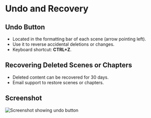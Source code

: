# Undo and Recovery

## Undo Button
- Located in the formatting bar of each scene (arrow pointing left).
- Use it to reverse accidental deletions or changes.
- Keyboard shortcut: **CTRL+Z**.

## Recovering Deleted Scenes or Chapters
- Deleted content can be recovered for 30 days.
- Email support to restore scenes or chapters.

## Screenshot
![Screenshot showing undo button](screenshot.png)
